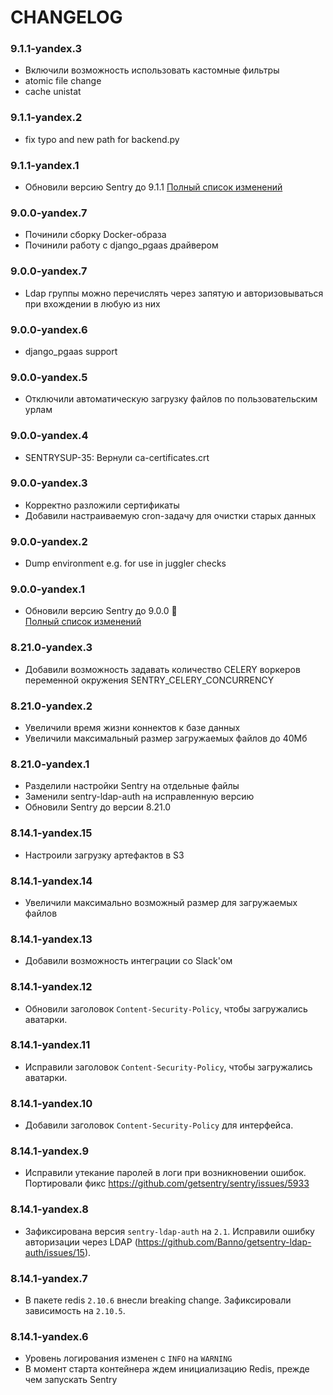 CHANGELOG
=========

### 9.1.1-yandex.3

* Включили возможность использовать кастомные фильтры
* atomic file change
* cache unistat

### 9.1.1-yandex.2

* fix typo and new path for backend.py

### 9.1.1-yandex.1

* Обновили версию Sentry до 9.1.1
[Полный список изменений](https://github.com/getsentry/sentry/releases/tag/9.1.0)

### 9.0.0-yandex.7

* Починили сборку Docker-образа
* Починили работу с django_pgaas драйвером

### 9.0.0-yandex.7

* Ldap группы можно перечислять через запятую и авторизовываться при вхождении в любую из них 

### 9.0.0-yandex.6

* django_pgaas support

### 9.0.0-yandex.5

* Отключили автоматическую загрузку файлов по пользовательским урлам

### 9.0.0-yandex.4

* SENTRYSUP-35: Вернули ca-certificates.crt

### 9.0.0-yandex.3

* Корректно разложили сертификаты
* Добавили настраиваемую cron-задачу для очистки старых данных

### 9.0.0-yandex.2

* Dump environment e.g. for use in juggler checks

### 9.0.0-yandex.1

* Обновили версию Sentry до 9.0.0 :tada:  
[Полный список изменений](https://github.com/getsentry/sentry/releases/tag/9.0.0)

### 8.21.0-yandex.3

* Добавили возможность задавать количество CELERY воркеров переменной окружения SENTRY_CELERY_CONCURRENCY

### 8.21.0-yandex.2

* Увеличили время жизни коннектов к базе данных
* Увеличили максимальный размер загружаемых файлов до 40Мб

### 8.21.0-yandex.1

* Разделили настройки Sentry на отдельные файлы
* Заменили sentry-ldap-auth на исправленную версию
* Обновили Sentry до версии 8.21.0

### 8.14.1-yandex.15

* Настроили загрузку артефактов в S3

### 8.14.1-yandex.14

* Увеличили максимально возможный размер для загружаемых файлов

### 8.14.1-yandex.13

* Добавили возможность интеграции со Slack'ом

### 8.14.1-yandex.12

* Обновили заголовок `Content-Security-Policy`, чтобы загружались аватарки.

### 8.14.1-yandex.11

* Исправили заголовок `Content-Security-Policy`, чтобы загружались аватарки.

### 8.14.1-yandex.10

* Добавили заголовок `Content-Security-Policy` для интерфейса.

### 8.14.1-yandex.9

* Исправили утекание паролей в логи при возникновении ошибок. Портировали фикс https://github.com/getsentry/sentry/issues/5933

### 8.14.1-yandex.8

* Зафиксирована версия `sentry-ldap-auth` на `2.1`. Исправили ошибку авторизации через LDAP (https://github.com/Banno/getsentry-ldap-auth/issues/15).

### 8.14.1-yandex.7

* В пакете redis `2.10.6` внесли breaking change. Зафиксировали зависимость на `2.10.5`.

### 8.14.1-yandex.6

* Уровень логирования изменен с `INFO` на `WARNING`
* В момент старта контейнера ждем инициализацию Redis, прежде чем запускать Sentry
